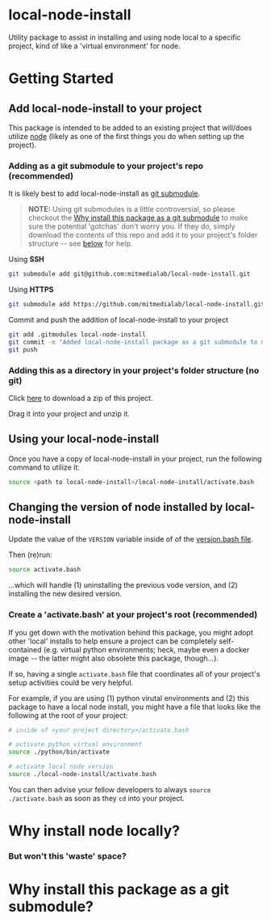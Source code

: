 # local-node-install
Utility package to assist in installing and using node local to a specific project, kind of like a 'virtual environment' for node.

# Getting Started

## Add local-node-install to your project
This package is intended to be added to an existing project that will/does utilize [node](https://nodejs.org/en/) (likely as one of the first things you do when setting up the project).

### Adding as a git submodule to your project's repo (recommended)

It is likely best to add local-node-install as [git submodule](https://git-scm.com/book/en/v2/Git-Tools-Submodules). 

> **NOTE:** Using git submodules is a little controversial, so please checkout the [Why install this package as a git submodule](#why-install-this-package-as-a-git-submodule) to make sure the potential 'gotchas' don't worry you. If they do, simply download the contents of this repo and add it to your project's folder structure -- see [below](#adding-this-as-a-directory-in-your-projects-folder-structure-no-git) for help. 

Using **SSH**
```bash
git submodule add git@github.com:mitmedialab/local-node-install.git 
```

Using **HTTPS**
```bash
git submodule add https://github.com/mitmedialab/local-node-install.git
```

Commit and push the addition of local-node-install to your project
```bash
git add .gitmodules local-node-install
git commit -m "Added local-node-install package as a git submodule to my project"
git push
```

### Adding this as a directory in your project's folder structure (no git)

Click [here](https://github.com/mitmedialab/local-node-install/archive/refs/heads/main.zip) to download a zip of this project. 

Drag it into your project and unzip it. 

## Using your local-node-install

Once you have a copy of local-node-install in your project, run the following command to utilize it:

```bash 
source <path to local-node-install>/local-node-install/activate.bash
```

## Changing the version of node installed by local-node-install

Update the value of the `VERSION` variable inside of of the [version.bash file](version.bash).

Then (re)run:
```bash
source activate.bash
```
...which will handle (1) uninstalling the previous vode version, and (2) installing the new desired version.

### Create a 'activate.bash' at your project's root (recommended)

If you get down with the motivation behind this package, you might adopt other 'local' installs to help ensure a project can be completely self-contained (e.g. virtual python environments; heck, maybe even a docker image -- the latter might also obsolete this package, though...).

If so, having a single `activate.bash` file that coordinates all of your project's setup activities could be very helpful.

For example, if you are using (1) python virutal environments and (2) this package to have a local node install, you might have a file that looks like the following at the root of your project:

```bash
# inside of <your project directory>/activate.bash

# activate python virtual environment 
source ./python/bin/activate

# activate local node version
source ./local-node-install/activate.bash
```

You can then advise your fellow developers to always `source ./activate.bash` as soon as they `cd` into your project.  

# Why install node locally?

### But won't this 'waste' space?

# Why install this package as a git submodule?
